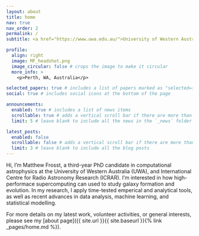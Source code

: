 ```yaml
---
layout: about
title: home
nav: true
nav_order: 2
permalink: /
subtitle: <a href="https://www.uwa.edu.au/">University of Western Australia</a> and the <a href="https://www.icrar.org/">International Centre for Radio Astronomy Research</a>.

profile:
  align: right
  image: MF_headshot.png
  image_circular: false # crops the image to make it circular
  more_info: >
    <p>Perth, WA, Australia</p>

selected_papers: true # includes a list of papers marked as "selected={true}"
social: true # includes social icons at the bottom of the page

announcements:
  enabled: true # includes a list of news items
  scrollable: true # adds a vertical scroll bar if there are more than 3 news items
  limit: 5 # leave blank to include all the news in the `_news` folder

latest_posts:
  enabled: false
  scrollable: false # adds a vertical scroll bar if there are more than 3 new posts items
  limit: 3 # leave blank to include all the blog posts
---
```


Hi, I’m Matthew Frosst, a third-year PhD candidate in computational astrophysics at the University of Western Australia (UWA), and International Centre for Radio Astronomy Research (ICRAR). I’m interested in how high-performace supercomputing can used to study galaxy formation and evolution. In my research, I apply time-tested emperical and analytical tools, as well as recent advances in data analysis, machine learning, and statistical modelling.

For more details on my latest work, volunteer activities, or general interests, please see my [about page]({{ site.url }}{{ site.baseurl }}{% link _pages/home.md %}).